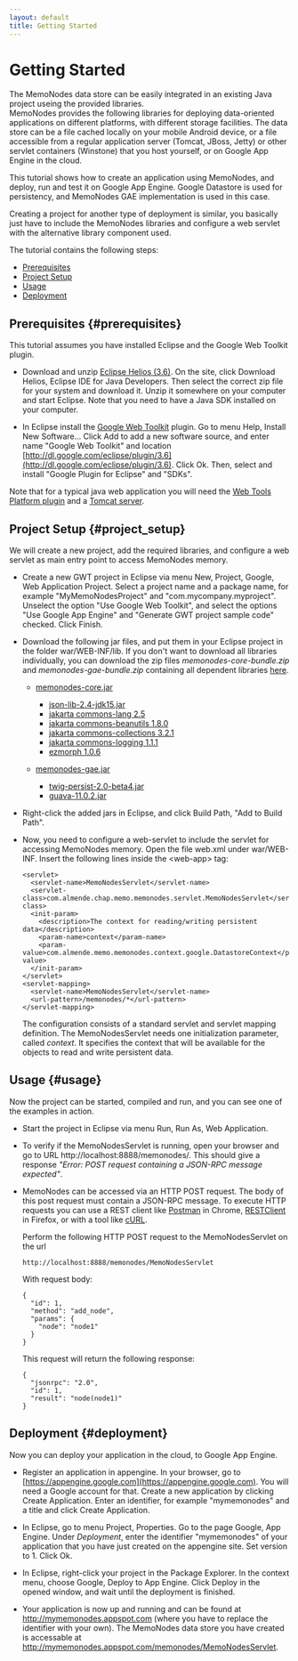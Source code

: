 ```yaml
---
layout: default
title: Getting Started
---
```


# Getting Started

The MemoNodes data store can be easily integrated in an existing Java project
useing the provided libraries.  
MemoNodes provides the following libraries for deploying data-oriented applications 
on different platforms, with different storage facilities.
The data store can be a file cached locally on your mobile Android device, or a file 
accessible from a regular application server (Tomcat, JBoss, Jetty) or other servlet containers (Winstone) that you host
yourself, or on Google App Engine in the cloud.

This tutorial shows how to create an application using MemoNodes, and 
deploy, run and test it on Google App Engine.
Google Datastore is used for persistency, and MemoNodes GAE implementation is used in this case.

Creating a project for another type of deployment is similar, you basically just 
have to include the MemoNodes libraries and configure a web servlet with the alternative library component used.

The tutorial contains the following steps:

- [Prerequisites](#prerequisites)
- [Project Setup](#project_setup)
- [Usage](#usage)
- [Deployment](#deployment)


## Prerequisites {#prerequisites}

This tutorial assumes you have installed Eclipse and the Google Web Toolkit plugin.

- Download and unzip [Eclipse Helios (3.6)](http://www.eclipse.org/helios/).
  On the site, click Download Helios, Eclipse IDE for Java Developers.
  Then select the correct zip file for your system and download it.
  Unzip it somewhere on your computer and start Eclipse.
  Note that you need to have a Java SDK installed on your computer.

- In Eclipse install the [Google Web Toolkit](http://code.google.com/webtoolkit/) plugin. 
  Go to menu Help, Install New Software... Click Add to add a new software source,
  and enter name "Google Web Toolkit" and location 
  [http://dl.google.com/eclipse/plugin/3.6](http://dl.google.com/eclipse/plugin/3.6).
  Click Ok. 
  Then, select and install "Google Plugin for Eclipse" and "SDKs".

Note that for a typical java web application you will need the 
[Web Tools Platform plugin](http://download.eclipse.org/webtools/repository/helios/) 
and a [Tomcat server](http://tomcat.apache.org/).


## Project Setup {#project_setup}

We will create a new project, add the required libraries, and configure a
web servlet as main entry point to access MemoNodes memory.

- Create a new GWT project in Eclipse via menu New, Project, Google,
  Web Application Project. Select a project name and a package name, 
  for example "MyMemoNodesProject" and "com.mycompany.myproject".
  Unselect the option "Use Google Web Toolkit", and select the options 
  "Use Google App Engine" and "Generate GWT project sample code" checked. 
  Click Finish.

- Download the following jar files, and put them in your Eclipse project
  in the folder war/WEB-INF/lib. 
  If you don't want to download all libraries individually, you can download the
  zip files *memonodes-core-bundle.zip* and *memonodes-gae-bundle.zip*
  containing all dependent libraries 
  [here](https://github.com/almende/MemoNodes/tree/master/java/bin/current).  

  - [memonodes-core.jar](https://github.com/almende/MemoNodes/tree/master/java/bin/current)
  
    - [json-lib-2.4-jdk15.jar](http://json-lib.sourceforge.net/)
    - [jakarta commons-lang 2.5](http://commons.apache.org/lang/)
    - [jakarta commons-beanutils 1.8.0](http://commons.apache.org/beanutils/)
    - [jakarta commons-collections 3.2.1](http://commons.apache.org/collections/)
    - [jakarta commons-logging 1.1.1](http://commons.apache.org/logging/)
    - [ezmorph 1.0.6](http://ezmorph.sourceforge.net/)

  - [memonodes-gae.jar](https://github.com/almende/MemoNodes/tree/master/java/bin/current)
  
    - [twig-persist-2.0-beta4.jar](http://code.google.com/p/twig-persist/)
    - [guava-11.0.2.jar](http://code.google.com/p/guava-libraries/)
  
- Right-click the added jars in Eclipse, and click Build Path, "Add to Build Path". 
    
- Now, you need to configure a web-servlet to include the servlet for accessing MemoNodes memory. 
  Open the file web.xml under war/WEB-INF. Insert the following lines
  inside the &lt;web-app&gt; tag:
  <pre><code>&lt;servlet&gt;
    &lt;servlet-name&gt;MemoNodesServlet&lt;/servlet-name&gt;
    &lt;servlet-class&gt;com.almende.chap.memo.memonodes.servlet.MemoNodesServlet&lt;/servlet-class&gt;
    &lt;init-param&gt;
      &lt;description&gt;The context for reading/writing persistent data&lt;/description&gt; 
      &lt;param-name&gt;context&lt;/param-name&gt;
      &lt;param-value&gt;com.almende.memo.memonodes.context.google.DatastoreContext&lt;/param-value&gt;
    &lt;/init-param&gt;
  &lt;/servlet&gt;
  &lt;servlet-mapping&gt;
    &lt;servlet-name&gt;MemoNodesServlet&lt;/servlet-name&gt;
    &lt;url-pattern&gt;/memonodes/*&lt;/url-pattern&gt;
  &lt;/servlet-mapping&gt;
  </code></pre>

  The configuration consists of a standard servlet and servlet mapping definition.
  The MemoNodesServlet needs one initialization parameter, called *context*. 
  It specifies the context that will be available for the 
  objects to read and write persistent data.

## Usage {#usage}

Now the project can be started, compiled and run, and you can see one of the examples in action.

- Start the project in Eclipse via menu Run, Run As, Web Application.
  
- To verify if the MemoNodesServlet is running, open your browser and
  go to URL http://localhost:8888/memonodes/.
  This should give a response *"Error: POST request containing a JSON-RPC 
  message expected"*.
  
- MemoNodes can be accessed via an HTTP POST request. 
  The body of this post request must contain a JSON-RPC message.
  To execute HTTP requests you can use a REST client like 
  [Postman](https://chrome.google.com/webstore/detail/fdmmgilgnpjigdojojpjoooidkmcomcm) in Chrome,
  [RESTClient](https://addons.mozilla.org/en-US/firefox/addon/restclient/?src=search) in Firefox,
  or with a tool like [cURL](http://curl.haxx.se/).

  Perform the following HTTP POST request to the MemoNodesServlet on the url
  <pre><code>http://localhost:8888/memonodes/MemoNodesServlet</code></pre>
  
  With request body:
  <pre><code>{
    "id": 1, 
    "method": "add_node",
    "params": {
      "node": "node1"
    }
  }</code></pre>
  
  This request will return the following response:
  <pre><code>{
    "jsonrpc": "2.0",
    "id": 1,
    "result": "node(node1)"
  }</code></pre>

## Deployment {#deployment}

Now you can deploy your application in the cloud, to Google App Engine.

- Register an application in appengine.
  In your browser, go to [https://appengine.google.com](https://appengine.google.com).
  You will need a Google account for that. Create a new application by clicking
  Create Application. Enter an identifier, for example "mymemonodes" and a 
  title and click Create Application.
  
- In Eclipse, go to menu Project, Properties. Go to the page Google, App Engine.
  Under *Deployment*, enter the identifier "mymemonodes" of your application 
  that you have just created on the appengine site. Set version to 1. Click Ok.

- In Eclipse, right-click your project in the Package Explorer. In the context
  menu, choose Google, Deploy to App Engine. Click Deploy in the opened window,
  and wait until the deployment is finished.
  
- Your application is now up and running and can be found at 
  http://mymemonodes.appspot.com (where you have to replace the identifier with 
  your own). The MemoNodes data store you have created is accessable at
  http://mymemonodes.appspot.com/memonodes/MemoNodesServlet.

